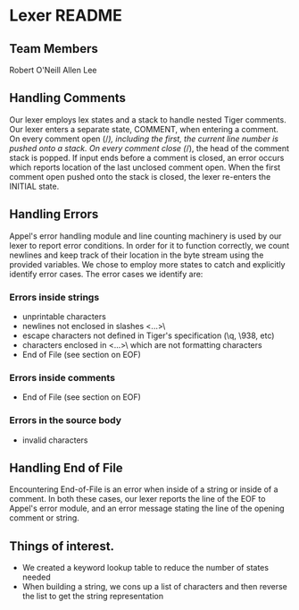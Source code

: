 # Lexer README

## Team Members
Robert O'Neill
Allen Lee

## Handling Comments
Our lexer employs lex states and a stack to handle nested Tiger
comments. Our lexer enters a separate state, COMMENT, when entering a
comment. On every comment open (/*), including the first, the current
line number is pushed onto a stack.  On every comment close (*/), the
head of the comment stack is popped.  If input ends before a comment
is closed, an error occurs which reports location of the last unclosed
comment open.  When the first comment open pushed onto the stack is
closed, the lexer re-enters the INITIAL state.

## Handling Errors
Appel's error handling module and line counting machinery is used by
our lexer to report error conditions.  In order for it to function
correctly, we count newlines and keep track of their location in the
byte stream using the provided variables.  We chose to employ more
states to catch and explicitly identify error cases. The error cases
we identify are:

### Errors inside strings
- unprintable characters
- newlines not enclosed in slashes \<...>\
- escape characters not defined in Tiger's specification (\q, \938, etc)
- characters enclosed in \<...>\ which are not formatting characters
- End of File (see section on EOF)

### Errors inside comments
- End of File (see section on EOF)

### Errors in the source body
- invalid characters

## Handling End of File
Encountering End-of-File is an error when inside of a string or inside
of a comment.  In both these cases, our lexer reports the line of the
EOF to Appel's error module, and an error message stating the line of
the opening comment or string.

## Things of interest.
- We created a keyword lookup table to reduce the number of states needed
- When building a string, we cons up a list of characters and then reverse the list
  to get the string representation